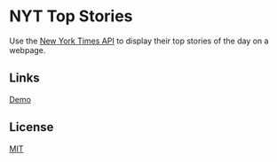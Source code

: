 # NYT Top Stories

Use the [New York Times API](https://developer.nytimes.com/) to display their top stories of the day on a webpage.

## Links

[Demo](https://meterrill.github.io/vanilla-js-academy/17-nyt-top-stories/)

## License
[MIT](https://choosealicense.com/licenses/mit/)
